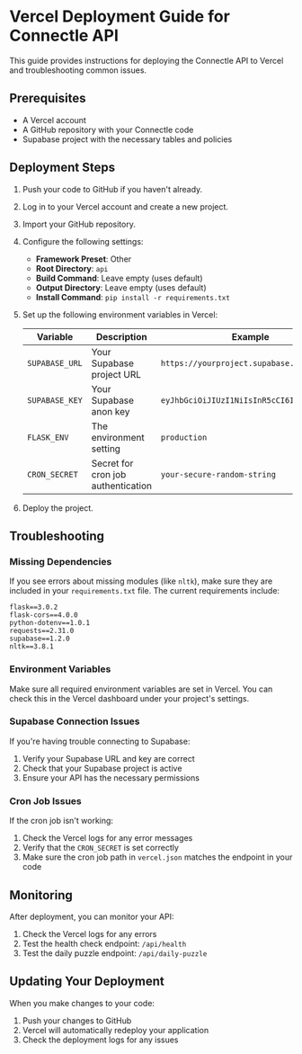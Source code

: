 # Vercel Deployment Guide for Connectle API

This guide provides instructions for deploying the Connectle API to Vercel and troubleshooting common issues.

## Prerequisites

- A Vercel account
- A GitHub repository with your Connectle code
- Supabase project with the necessary tables and policies

## Deployment Steps

1. Push your code to GitHub if you haven't already.

2. Log in to your Vercel account and create a new project.

3. Import your GitHub repository.

4. Configure the following settings:
   - **Framework Preset**: Other
   - **Root Directory**: `api`
   - **Build Command**: Leave empty (uses default)
   - **Output Directory**: Leave empty (uses default)
   - **Install Command**: `pip install -r requirements.txt`

5. Set up the following environment variables in Vercel:

   | Variable | Description | Example |
   |----------|-------------|---------|
   | `SUPABASE_URL` | Your Supabase project URL | `https://yourproject.supabase.co` |
   | `SUPABASE_KEY` | Your Supabase anon key | `eyJhbGciOiJIUzI1NiIsInR5cCI6IkpXVCJ9...` |
   | `FLASK_ENV` | The environment setting | `production` |
   | `CRON_SECRET` | Secret for cron job authentication | `your-secure-random-string` |

6. Deploy the project.

## Troubleshooting

### Missing Dependencies

If you see errors about missing modules (like `nltk`), make sure they are included in your `requirements.txt` file. The current requirements include:

```
flask==3.0.2
flask-cors==4.0.0
python-dotenv==1.0.1
requests==2.31.0
supabase==1.2.0
nltk==3.8.1
```

### Environment Variables

Make sure all required environment variables are set in Vercel. You can check this in the Vercel dashboard under your project's settings.

### Supabase Connection Issues

If you're having trouble connecting to Supabase:

1. Verify your Supabase URL and key are correct
2. Check that your Supabase project is active
3. Ensure your API has the necessary permissions

### Cron Job Issues

If the cron job isn't working:

1. Check the Vercel logs for any error messages
2. Verify that the `CRON_SECRET` is set correctly
3. Make sure the cron job path in `vercel.json` matches the endpoint in your code

## Monitoring

After deployment, you can monitor your API:

1. Check the Vercel logs for any errors
2. Test the health check endpoint: `/api/health`
3. Test the daily puzzle endpoint: `/api/daily-puzzle`

## Updating Your Deployment

When you make changes to your code:

1. Push your changes to GitHub
2. Vercel will automatically redeploy your application
3. Check the deployment logs for any issues
